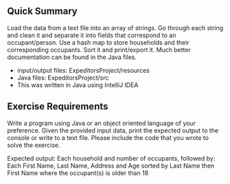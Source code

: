 ## Quick Summary
Load the data from a text file into an array of strings. Go through each string and clean it and separate it into fields that correspond to an occupant/person. Use a hash map to store households and their corresponding occupants. Sort it and print/export it. Much better documentation can be found in the Java files.
- input/output files: ExpeditorsProject/resources
- Java files: ExpeditorsProject/src
- This was written in Java using IntelliJ IDEA

## Exercise Requirements 
Write a program using Java or an object oriented language of your preference.
Given the provided input data, print the expected output to the console or write to a text file.
Please include the code that you wrote to solve the exercise.

Expected output:
Each household and number of occupants, followed by:
Each First Name, Last Name, Address and Age sorted by Last Name then First Name where the occupant(s) is older than 18

